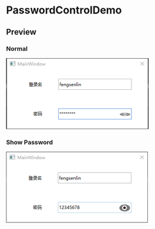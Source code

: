 # PasswordControlDemo

## Preview

### Normal
![screenshot](https://github.com/fengsenlin5293/PasswordControlDemo/blob/master/screenshot_normal.png)

### Show Password
![screenshot](https://github.com/fengsenlin5293/PasswordControlDemo/blob/master/screenshot_showpassword.png)

